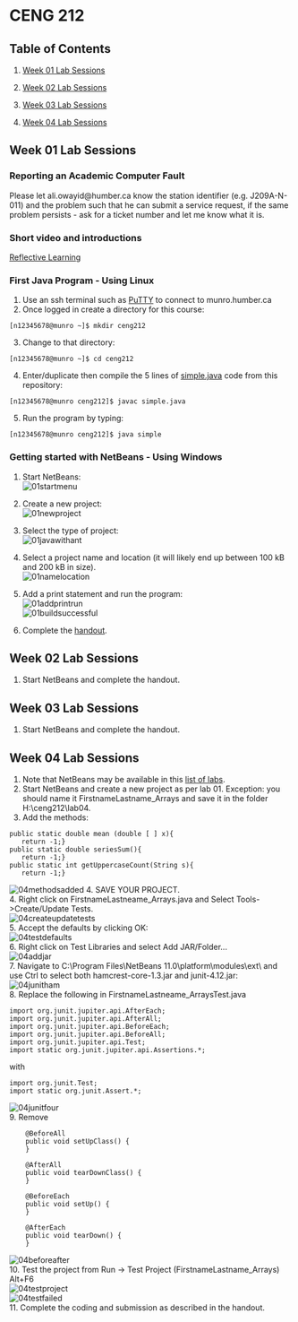 CENG 212
========

Table of Contents
-----------------

1.  [Week 01 Lab Sessions](#week-01-lab-sessions)

2.  [Week 02 Lab Sessions](#week-02-lab-sessions)

3.  [Week 03 Lab Sessions](#week-03-lab-sessions)

4.  [Week 04 Lab Sessions](#week-04-lab-sessions)

Week 01 Lab Sessions
--------------------

### Reporting an Academic Computer Fault

Please let ali.owayid\@humber.ca know the station identifier (e.g. J209A-N-011)
and the problem such that he can submit a service request, if the same problem
persists - ask for a ticket number and let me know what it is.

### Short video and introductions

[Reflective Learning](https://www.youtube.com/watch?v=kM-DXWEns2Y&t=28s)

### First Java Program - Using Linux

1. Use an ssh terminal such as <a href="https://www.chiark.greenend.org.uk/~sgtatham/putty/latest.html">PuTTY</a> to connect to munro.humber.ca
2. Once logged in create a directory for this course:
```
[n12345678@munro ~]$ mkdir ceng212
```
3. Change to that directory:
```
[n12345678@munro ~]$ cd ceng212
```
4. Enter/duplicate then compile the 5 lines of [simple.java](https://github.com/six0four/ceng212/blob/master/simple.java) code from this repository:
```
[n12345678@munro ceng212]$ javac simple.java
```
5. Run the program by typing:
```
[n12345678@munro ceng212]$ java simple
```

### Getting started with NetBeans - Using Windows

1. Start NetBeans:  
![01startmenu](https://raw.githubusercontent.com/six0four/ceng212/master/images/01startmenu.jpg)  

2. Create a new project:  
![01newproject](https://raw.githubusercontent.com/six0four/ceng212/master/images/01newproject.jpg)  

3. Select the type of project:  
![01javawithant](https://raw.githubusercontent.com/six0four/ceng212/master/images/01javawithant.jpg)  

4. Select a project name and location (it will likely end up between 100 kB and 200 kB in size).  
![01namelocation](https://raw.githubusercontent.com/six0four/ceng212/master/images/01namelocation.jpg)  

5. Add a print statement and run the program:  
![01addprintrun](https://raw.githubusercontent.com/six0four/ceng212/master/images/01addprintrun.jpg)  
![01buildsuccessful](https://raw.githubusercontent.com/six0four/ceng212/master/images/01buildsuccessful.jpg)   

6. Complete the [handout](https://raw.githubusercontent.com/six0four/ceng212/master/labs/ceng212lab01.docx).

Week 02 Lab Sessions
--------------------

1. Start NetBeans and complete the handout.

Week 03 Lab Sessions
--------------------

1. Start NetBeans and complete the handout.

Week 04 Lab Sessions
--------------------

1. Note that NetBeans may be available in this [list of labs](https://github.com/six0four/ceng212/blob/master/netbeans.txt).
2. Start NetBeans and create a new project as per lab 01. Exception: you should name it FirstnameLastname_Arrays and save it in the folder H:\ceng212\lab04\.
3. Add the methods:
```
public static double mean (double [ ] x){
   return -1;}
public static double seriesSum(){
   return -1;}
public static int getUppercaseCount(String s){
   return -1;}
```  
![04methodsadded](https://raw.githubusercontent.com/six0four/ceng212/master/images/04methodsadded.jpg) 
4. SAVE YOUR PROJECT.   
4. Right click on FirstnameLastneame_Arrays.java and Select Tools->Create/Update Tests.  
![04createupdatetests](https://raw.githubusercontent.com/six0four/ceng212/master/images/04createupdatetests.jpg)  
5. Accept the defaults by clicking OK:  
![04testdefaults](https://raw.githubusercontent.com/six0four/ceng212/master/images/04testdefaults.jpg)  
6. Right click on Test Libraries and select Add JAR/Folder...  
![04addjar](https://raw.githubusercontent.com/six0four/ceng212/master/images/04addjar.jpg)  
7. Navigate to C:\Program Files\NetBeans 11.0\platform\modules\ext\ and use Ctrl to select both hamcrest-core-1.3.jar and junit-4.12.jar:  
![04junitham](https://raw.githubusercontent.com/six0four/ceng212/master/images/04junitham.jpg)  
8. Replace the following in FirstnameLastneame_ArraysTest.java
```
import org.junit.jupiter.api.AfterEach;
import org.junit.jupiter.api.AfterAll;
import org.junit.jupiter.api.BeforeEach;
import org.junit.jupiter.api.BeforeAll;
import org.junit.jupiter.api.Test;
import static org.junit.jupiter.api.Assertions.*;

```
with
```
import org.junit.Test;
import static org.junit.Assert.*;
```  
![04junitfour](https://raw.githubusercontent.com/six0four/ceng212/master/images/04junitfour.jpg)  
9. Remove
```
	@BeforeAll
    public void setUpClass() {
    }
    
    @AfterAll
    public void tearDownClass() {
    }
    
    @BeforeEach
    public void setUp() {
    }
    
    @AfterEach
    public void tearDown() {
    }
```  
![04beforeafter](https://raw.githubusercontent.com/six0four/ceng212/master/images/04beforeafter.jpg)  
10. Test the project from Run -> Test Project (FirstnameLastname_Arrays)  Alt+F6  
![04testproject](https://raw.githubusercontent.com/six0four/ceng212/master/images/04testproject.jpg)    
![04testfailed](https://raw.githubusercontent.com/six0four/ceng212/master/images/04testfailed.jpg)  
11. Complete the coding and submission as described in the handout.